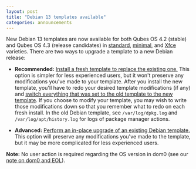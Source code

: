 ```yaml
---
layout: post
title: "Debian 13 templates available"
categories: announcements
---
```


New Debian 13 templates are now available for both Qubes OS 4.2 (stable) and Qubes OS 4.3 (release candidates) in [standard](https://doc.qubes-os.org/en/latest/user/templates/debian/debian.html), [minimal](https://doc.qubes-os.org/en/latest/user/templates/minimal-templates.html), and [Xfce](https://doc.qubes-os.org/en/latest/user/templates/xfce-templates.html) varieties. There are two ways to upgrade a template to a new Debian release:

- **Recommended:** [Install a fresh template to replace the existing one.](https://doc.qubes-os.org/en/latest/user/templates/debian/debian.html#installing) This option is simpler for less experienced users, but it won't preserve any modifications you've made to your template. After you install the new template, you'll have to redo your desired template modifications (if any) and [switch everything that was set to the old template to the new template](https://doc.qubes-os.org/en/latest/user/templates/templates.html#switching). If you choose to modify your template, you may wish to write those modifications down so that you remember what to redo on each fresh install. In the old Debian template, see `/var/log/dpkg.log` and `/var/log/apt/history.log` for logs of package manager actions.

- **Advanced:** [Perform an in-place upgrade of an existing Debian template.](https://doc.qubes-os.org/en/latest/user/templates/debian/debian-upgrade.html) This option will preserve any modifications you've made to the template, but it may be more complicated for less experienced users.

**Note:** No user action is required regarding the OS version in dom0 (see our [note on dom0 and EOL](/doc/supported-releases/#note-on-dom0-and-eol)).
